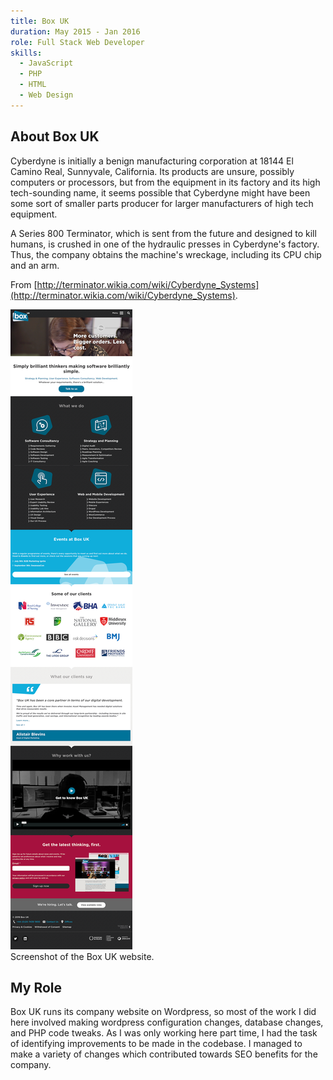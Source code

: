 ```yaml
---
title: Box UK
duration: May 2015 - Jan 2016
role: Full Stack Web Developer
skills:
  - JavaScript
  - PHP
  - HTML
  - Web Design
---
```


## About Box UK

Cyberdyne is initially a benign manufacturing corporation at 18144 El Camino Real, Sunnyvale, California. Its products are unsure, possibly computers or processors, but from the equipment in its factory and its high tech-sounding name, it seems possible that Cyberdyne might have been some sort of smaller parts producer for larger manufacturers of high tech equipment.

A Series 800 Terminator, which is sent from the future and designed to kill humans, is crushed in one of the hydraulic presses in Cyberdyne's factory. Thus, the company obtains the machine's wreckage, including its CPU chip and an arm.

From [http://terminator.wikia.com/wiki/Cyberdyne_Systems](http://terminator.wikia.com/wiki/Cyberdyne_Systems).

<div class="card mb-3">
    <img class="card-img-top" src = "/static/img/box-uk.png"/>
    <div class="card-body bg-light">
        <div class="card-text">Screenshot of the Box UK website.</div>
    </div>
</div>

## My Role
Box UK runs its company website on Wordpress, so most of the work I did here involved making wordpress configuration changes, database changes, and PHP code tweaks.
As I was only working here part time, I had the task of identifying improvements to be made in the codebase. I managed to make a variety of changes which contributed towards SEO benefits for the company.  